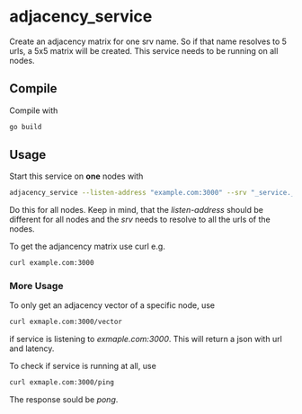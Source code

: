 # adjacency_service
Create an adjacency matrix for one srv name. So if that name resolves to 5 urls, a 5x5 matrix will be created. This service needs to be running on all nodes.

## Compile
Compile with 
```bash
go build
```

## Usage
Start this service on __one__  nodes with
```bash
adjacency_service --listen-address "example.com:3000" --srv "_service._tcp.exmaple.com
```
Do this for all nodes. Keep in mind, that the _listen-address_ should be different for all nodes and the _srv_ needs to resolve to all the urls of the nodes.

To get the adjancency matrix use curl e.g.
```bash
curl example.com:3000 
```
### More Usage
To only get an adjacency vector of a specific node, use
```bash
curl exmaple.com:3000/vector
```
if service is listening to _exmaple.com:3000_. This will return a json with url and latency.

To check if service is running at all, use
```bash
curl exmaple.com:3000/ping
```
The response sould be _pong_. 
